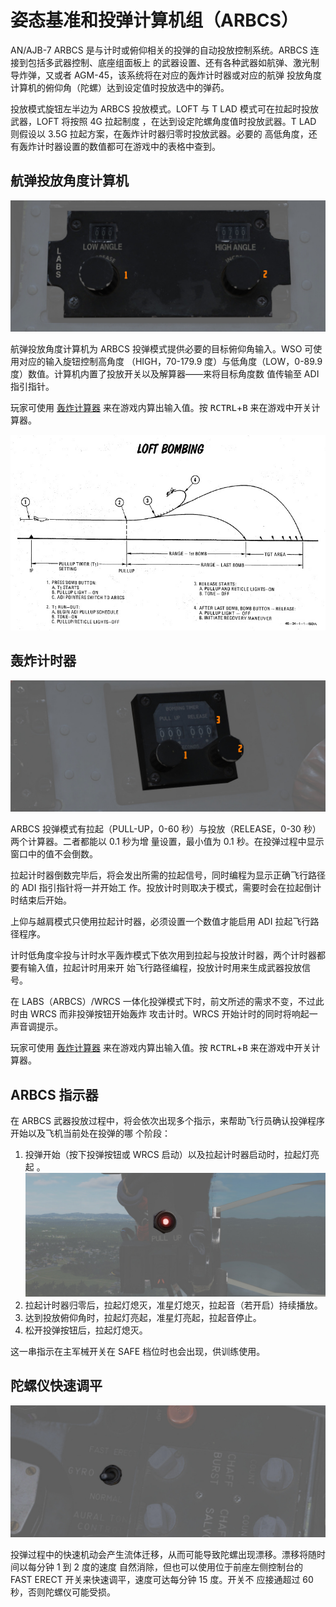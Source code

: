 # 姿态基准和投弹计算机组（ARBCS）

AN/AJB-7 ARBCS 是与计时或俯仰相关的投弹的自动投放控制系统。ARBCS 连接到包括多武器控制、底座组面板上
的武器设置、还有各种武器如航弹、激光制导炸弹，又或者 AGM-45，该系统将在对应的轰炸计时器或对应的航弹
投放角度计算机的俯仰角（陀螺）达到设定值时投放选中的弹药。

投放模式旋钮左半边为 ARBCS 投放模式。LOFT 与 T LAD 模式可在拉起时投放武器，LOFT 将按照 4G 拉起制度
，在达到设定陀螺角度值时投放武器。T LAD 则假设以 3.5G 拉起方案，在轰炸计时器归零时投放武器。必要的
高低角度，还有轰炸计时器设置的数值都可在游戏中的表格中查到。

## 航弹投放角度计算机

![wso_bomb_release_angle](../../img/wso_release_angle.jpg)

航弹投放角度计算机为 ARBCS 投弹模式提供必要的目标俯仰角输入。WSO 可使用对应的输入旋钮控制高角度
（HIGH，70-179.9 度）与低角度（LOW，0-89.9 度）数值。计算机内置了投放开关以及解算器——来将目标角度数
值传输至 ADI 指引指针。

玩家可使用 [轰炸计算器](../../dcs/bombing_computer.md) 来在游戏内算出输入值。按
<kbd>RCTRL</kbd>+<kbd>B</kbd> 来在游戏中开关计算器。

![manual_loft_diagram](../../img/loft.jpg)

## 轰炸计时器

![wso_bomb_release_timer](../../img/wso_bombing_timer.jpg)

ARBCS 投弹模式有拉起（PULL-UP，0-60 秒）与投放（RELEASE，0-30 秒）两个计算器。二者都能以 0.1 秒为增
量设置，最小值为 0.1 秒。在投弹过程中显示窗口中的值不会倒数。

拉起计时器倒数完毕后，将会发出所需的拉起信号，同时编程为显示正确飞行路径的 ADI 指引指针将一并开始工
作。投放计时则取决于模式，需要时会在拉起倒计时结束后开始。

上仰与越肩模式只使用拉起计时器，必须设置一个数值才能启用 ADI 拉起飞行路径程序。

计时低角度伞投与计时水平轰炸模式下依次用到拉起与投放计时器，两个计时器都要有输入值，拉起计时用来开
始飞行路径编程，投放计时用来生成武器投放信号。

在 LABS（ARBCS）/WRCS 一体化投弹模式下时，前文所述的需求不变，不过此时由 WRCS 而非投弹按钮开始轰炸
攻击计时。WRCS 开始计时的同时将响起一声音调提示。

玩家可使用 [轰炸计算器](../../dcs/bombing_computer.md) 来在游戏内算出输入值。按
<kbd>RCTRL</kbd>+<kbd>B</kbd> 来在游戏中开关计算器。

## ARBCS 指示器

在 ARBCS 武器投放过程中，将会依次出现多个指示，来帮助飞行员确认投弹程序开始以及飞机当前处在投弹的哪
个阶段：

1. 投弹开始（按下投弹按钮或 WRCS 启动）以及拉起计时器启动时，拉起灯亮起
   。![pilot_pull_up_timer](../../img/pilot_pull_up_light.jpg)
2. 拉起计时器归零后，拉起灯熄灭，准星灯熄灭，拉起音（若开启）持续播放。
3. 达到投放俯仰角时，拉起灯亮起，准星灯亮起，拉起音停止。
4. 松开投弹按钮后，拉起灯熄灭。

这一串指示在主军械开关在 SAFE 档位时也会出现，供训练使用。

## 陀螺仪快速调平

![pilot_gyro_fast_erect](../../img/pilot_fast_erect.jpg)

投弹过程中的快速机动会产生流体迁移，从而可能导致陀螺出现漂移。漂移将随时间以每分钟 1 到 2 度的速度
自然消除，但也可以使用位于前座左侧控制台的 FAST ERECT 开关来快速调平，速度可达每分钟 15 度。开关不
应接通超过 60 秒，否则陀螺仪可能受损。
